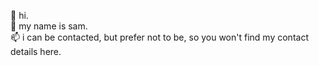 👋 hi.<br>
👀 my name is sam.<br>
📫 i can be contacted, but prefer not to be, so you won't find my contact details here.
